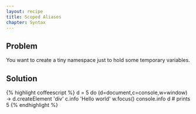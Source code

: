 ```yaml
---
layout: recipe
title: Scoped Aliases
chapter: Syntax
---
```

## Problem

You want to create a tiny namespace just to hold some temporary variables.

## Solution

{% highlight coffeescript %}
d = 5
do (d=document,c=console,w=window) ->
  d.createElement 'div'
  c.info 'Hello world'
  w.focus()
console.info d # prints 5
{% endhighlight %}
